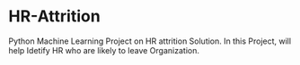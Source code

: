 # HR-Attrition
Python Machine Learning Project on HR attrition Solution. In this Project, will help Idetify HR who are likely to leave Organization.
